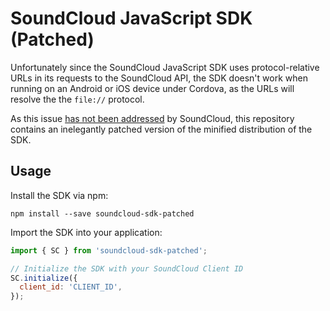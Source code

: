 SoundCloud JavaScript SDK (Patched)
===================================

Unfortunately since the SoundCloud JavaScript SDK uses protocol-relative URLs in its requests to the SoundCloud API, the SDK doesn't work when running on an Android or iOS device under Cordova, as the URLs will resolve the the `file://` protocol.

As this issue [has not been addressed](https://github.com/soundcloud/soundcloud-javascript/issues/16) by SoundCloud, this repository contains an inelegantly patched version of the minified distribution of the SDK.

Usage
-----

Install the SDK via npm:

```
npm install --save soundcloud-sdk-patched
```

Import the SDK into your application:

```js
import { SC } from 'soundcloud-sdk-patched';

// Initialize the SDK with your SoundCloud Client ID
SC.initialize({
  client_id: 'CLIENT_ID',
});
```
